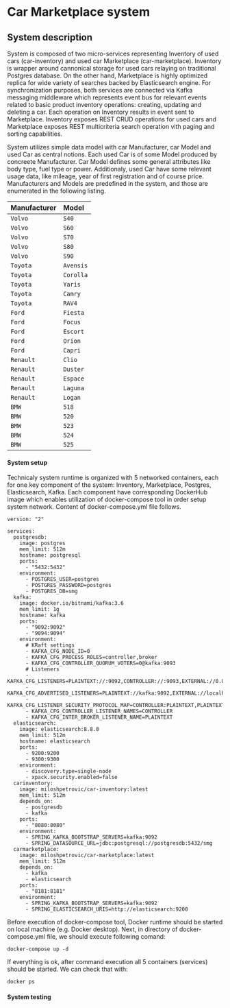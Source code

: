 
# Car Marketplace system


## System description

System is composed of two micro-services representing Inventory of used cars (car-inventory) and used car Marketplace (car-marketplace). Inventory is wrapper around cannonical storage for used cars relaying on traditional Postgres database. On the other hand, Marketplace is highly optimized replica for wide variety of searches backed by Elasticsearch engine. For synchronization purposes, both services are connected via Kafka messaging middleware which represents event bus for relevant events related to basic product inventory operations: creating, updating and deleting a car. Each operation on Inventory results in event sent to Marketplace.  Inventory exposes REST CRUD operations for used cars and Marketplace exposes REST multicriteria search operation vith paging and sorting capabilities. 

System utilizes simple data model with car Manufacturer, car Model and used Car as central notions. Each used Car is of some Model produced by concreete Manufacturer. Car Model defines some general attributes like body type, fuel type or power. Additionaly, used Car have some relevant usage data, like mileage, year of first registration and of course price. Manufacturers and Models are predefined in the system, and those are enumerated in the following listing. 


| Manufacturer | Model | 
| :-------- | :------- | 
| `Volvo` | `S40` | 
| `Volvo` | `S60` | 
| `Volvo` | `S70` | 
| `Volvo` | `S80` | 
| `Volvo` | `S90` | 
| `Toyota` | `Avensis` | 
| `Toyota` | `Corolla` | 
| `Toyota` | `Yaris` | 
| `Toyota` | `Camry` | 
| `Toyota` | `RAV4` | 
| `Ford` | `Fiesta` | 
| `Ford` | `Focus` | 
| `Ford` | `Escort` | 
| `Ford` | `Orion` | 
| `Ford` | `Capri` | 
| `Renault` | `Clio` | 
| `Renault` | `Duster` | 
| `Renault` | `Espace` | 
| `Renault` | `Laguna` | 
| `Renault` | `Logan` | 
| `BMW` | `518` | 
| `BMW` | `520` | 
| `BMW` | `523` | 
| `BMW` | `524` | 
| `BMW` | `525` | 


#### System setup

Technicaly system runtime is organized with 5 networked containers, each for one key component of the system: Inventory, Marketplace, Postgres, Elasticsearch, Kafka. Each component have corresponding DockerHub image which enables utilization of docker-compose tool in order setup system network. Content of docker-compose.yml file follows. 




```
version: "2"

services:
  postgresdb:
    image: postgres
    mem_limit: 512m
    hostname: postgresql
    ports: 
      - "5432:5432"
    environment:
      - POSTGRES_USER=postgres
      - POSTGRES_PASSWORD=postgres
      - POSTGRES_DB=smg
  kafka:
    image: docker.io/bitnami/kafka:3.6
    mem_limit: 1g
    hostname: kafka
    ports:
      - "9092:9092"
      - "9094:9094"
    environment:
      # KRaft settings
      - KAFKA_CFG_NODE_ID=0
      - KAFKA_CFG_PROCESS_ROLES=controller,broker
      - KAFKA_CFG_CONTROLLER_QUORUM_VOTERS=0@kafka:9093
      # Listeners
      - KAFKA_CFG_LISTENERS=PLAINTEXT://:9092,CONTROLLER://:9093,EXTERNAL://0.0.0.0:9094
      - KAFKA_CFG_ADVERTISED_LISTENERS=PLAINTEXT://kafka:9092,EXTERNAL://localhost:9094
      - KAFKA_CFG_LISTENER_SECURITY_PROTOCOL_MAP=CONTROLLER:PLAINTEXT,PLAINTEXT:PLAINTEXT,EXTERNAL:PLAINTEXT
      - KAFKA_CFG_CONTROLLER_LISTENER_NAMES=CONTROLLER
      - KAFKA_CFG_INTER_BROKER_LISTENER_NAME=PLAINTEXT
  elasticsearch:
    image: elasticsearch:8.8.0
    mem_limit: 512m  
    hostname: elasticsearch    
    ports:
      - 9200:9200
      - 9300:9300
    environment:
      - discovery.type=single-node
      - xpack.security.enabled=false
  carinventory:
    image: miloshpetrovic/car-inventory:latest
    mem_limit: 512m
    depends_on:
      - postgresdb
      - kafka
    ports:
      - "8080:8080"
    environment:
      - SPRING_KAFKA_BOOTSTRAP_SERVERS=kafka:9092
      - SPRING_DATASOURCE_URL=jdbc:postgresql://postgresdb:5432/smg
  carmarketplace:
    image: miloshpetrovic/car-marketplace:latest
    mem_limit: 512m
    depends_on:
      - kafka
      - elasticsearch
    ports:
      - "8181:8181"
    environment:
      - SPRING_KAFKA_BOOTSTRAP_SERVERS=kafka:9092
      - SPRING_ELASTICSEARCH_URIS=http://elasticsearch:9200
```

Before execution of docker-compose tool, Docker runtime should be started on local machine (e.g. Docker desktop). Next, in directory of docker-compose.yml file, we should execute following comand: 

```
docker-compose up -d
```
If everything is ok, after command execution all 5 containers (services) should be started. We can check that with: 

```
docker ps
```

#### System testing


